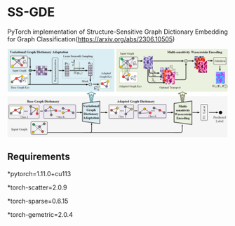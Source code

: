 # SS-GDE

PyTorch implementation of Structure-Sensitive Graph Dictionary Embedding for Graph Classification(https://arxiv.org/abs/2306.10505)

![architecture](/fig/SS-GDE_architecture.jpg)


## Requirements


*pytorch=1.11.0+cu113

*torch-scatter=2.0.9

*torch-sparse=0.6.15

*torch-gemetric=2.0.4
